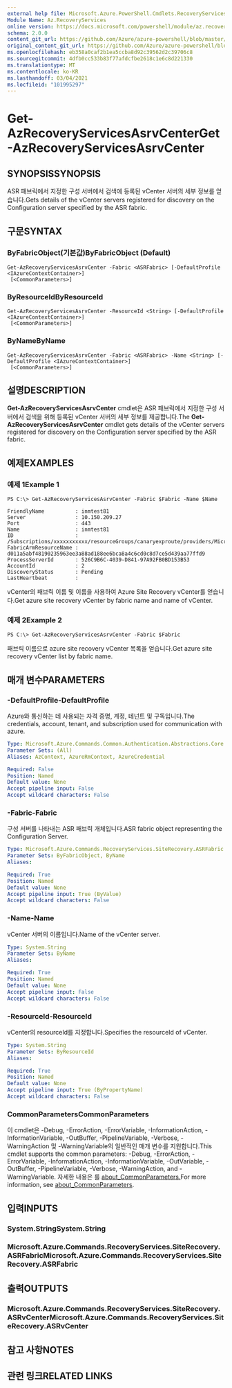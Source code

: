 ```yaml
---
external help file: Microsoft.Azure.PowerShell.Cmdlets.RecoveryServices.SiteRecovery.dll-Help.xml
Module Name: Az.RecoveryServices
online version: https://docs.microsoft.com/powershell/module/az.recoveryservices/get-azrecoveryservicesasrvcenter
schema: 2.0.0
content_git_url: https://github.com/Azure/azure-powershell/blob/master/src/RecoveryServices/RecoveryServices/help/Get-AzRecoveryServicesAsrvCenter.md
original_content_git_url: https://github.com/Azure/azure-powershell/blob/master/src/RecoveryServices/RecoveryServices/help/Get-AzRecoveryServicesAsrvCenter.md
ms.openlocfilehash: eb358a0caf2b1ea5ccba8d92c39562d2c39706c8
ms.sourcegitcommit: 4dfb0cc533b83f77afdcfbe2618c1e6c8d221330
ms.translationtype: MT
ms.contentlocale: ko-KR
ms.lasthandoff: 03/04/2021
ms.locfileid: "101995297"
---
```

# <span data-ttu-id="64bd7-101">Get-AzRecoveryServicesAsrvCenter</span><span class="sxs-lookup"><span data-stu-id="64bd7-101">Get-AzRecoveryServicesAsrvCenter</span></span>

## <span data-ttu-id="64bd7-102">SYNOPSIS</span><span class="sxs-lookup"><span data-stu-id="64bd7-102">SYNOPSIS</span></span>
<span data-ttu-id="64bd7-103">ASR 패브릭에서 지정한 구성 서버에서 검색에 등록된 vCenter 서버의 세부 정보를 얻습니다.</span><span class="sxs-lookup"><span data-stu-id="64bd7-103">Gets details of the vCenter servers registered for discovery on the Configuration server specified by the ASR fabric.</span></span>

## <span data-ttu-id="64bd7-104">구문</span><span class="sxs-lookup"><span data-stu-id="64bd7-104">SYNTAX</span></span>

### <span data-ttu-id="64bd7-105">ByFabricObject(기본값)</span><span class="sxs-lookup"><span data-stu-id="64bd7-105">ByFabricObject (Default)</span></span>
```
Get-AzRecoveryServicesAsrvCenter -Fabric <ASRFabric> [-DefaultProfile <IAzureContextContainer>]
 [<CommonParameters>]
```

### <span data-ttu-id="64bd7-106">ByResourceId</span><span class="sxs-lookup"><span data-stu-id="64bd7-106">ByResourceId</span></span>
```
Get-AzRecoveryServicesAsrvCenter -ResourceId <String> [-DefaultProfile <IAzureContextContainer>]
 [<CommonParameters>]
```

### <span data-ttu-id="64bd7-107">ByName</span><span class="sxs-lookup"><span data-stu-id="64bd7-107">ByName</span></span>
```
Get-AzRecoveryServicesAsrvCenter -Fabric <ASRFabric> -Name <String> [-DefaultProfile <IAzureContextContainer>]
 [<CommonParameters>]
```

## <span data-ttu-id="64bd7-108">설명</span><span class="sxs-lookup"><span data-stu-id="64bd7-108">DESCRIPTION</span></span>
<span data-ttu-id="64bd7-109">**Get-AzRecoveryServicesAsrvCenter** cmdlet은 ASR 패브릭에서 지정한 구성 서버에서 검색을 위해 등록된 vCenter 서버의 세부 정보를 제공합니다.</span><span class="sxs-lookup"><span data-stu-id="64bd7-109">The **Get-AzRecoveryServicesAsrvCenter** cmdlet gets details of the vCenter servers registered for discovery on the Configuration server specified by the ASR fabric.</span></span>

## <span data-ttu-id="64bd7-110">예제</span><span class="sxs-lookup"><span data-stu-id="64bd7-110">EXAMPLES</span></span>

### <span data-ttu-id="64bd7-111">예제 1</span><span class="sxs-lookup"><span data-stu-id="64bd7-111">Example 1</span></span>
```
PS C:\> Get-AzRecoveryServicesAsrvCenter -Fabric $Fabric -Name $Name

FriendlyName          : inmtest81
Server                : 10.150.209.27
Port                  : 443
Name                  : inmtest81
ID                    : /Subscriptions/xxxxxxxxxxx/resourceGroups/canaryexproute/providers/Microsoft.RecoveryServices/vaults/xxxxxxxxx/replicationFabrics/xxxxxxxxxxxxxxxxx/replicationvCenters/inmtest81
FabricArmResourceName : d011a5abf48190235963ee3a88ad188ee6bca8a4c6cd0c8d7ce5d439aa77ffd9
ProcessServerId       : 526C9B6C-4039-D841-97A92FB0BD153B53
AccountId             : 2
DiscoveryStatus       : Pending
LastHeartbeat         :
```

<span data-ttu-id="64bd7-112">vCenter의 패브릭 이름 및 이름을 사용하여 Azure Site Recovery vCenter를 얻습니다.</span><span class="sxs-lookup"><span data-stu-id="64bd7-112">Get azure site recovery vCenter by fabric name and name of vCenter.</span></span>

### <span data-ttu-id="64bd7-113">예제 2</span><span class="sxs-lookup"><span data-stu-id="64bd7-113">Example 2</span></span>
```
PS C:\> Get-AzRecoveryServicesAsrvCenter -Fabric $Fabric
```

<span data-ttu-id="64bd7-114">패브릭 이름으로 azure site recovery vCenter 목록을 얻습니다.</span><span class="sxs-lookup"><span data-stu-id="64bd7-114">Get azure site recovery vCenter list by fabric name.</span></span>

## <span data-ttu-id="64bd7-115">매개 변수</span><span class="sxs-lookup"><span data-stu-id="64bd7-115">PARAMETERS</span></span>

### <span data-ttu-id="64bd7-116">-DefaultProfile</span><span class="sxs-lookup"><span data-stu-id="64bd7-116">-DefaultProfile</span></span>
<span data-ttu-id="64bd7-117">Azure와 통신하는 데 사용되는 자격 증명, 계정, 테넌트 및 구독입니다.</span><span class="sxs-lookup"><span data-stu-id="64bd7-117">The credentials, account, tenant, and subscription used for communication with azure.</span></span>

```yaml
Type: Microsoft.Azure.Commands.Common.Authentication.Abstractions.Core.IAzureContextContainer
Parameter Sets: (All)
Aliases: AzContext, AzureRmContext, AzureCredential

Required: False
Position: Named
Default value: None
Accept pipeline input: False
Accept wildcard characters: False
```

### <span data-ttu-id="64bd7-118">-Fabric</span><span class="sxs-lookup"><span data-stu-id="64bd7-118">-Fabric</span></span>
<span data-ttu-id="64bd7-119">구성 서버를 나타내는 ASR 패브릭 개체입니다.</span><span class="sxs-lookup"><span data-stu-id="64bd7-119">ASR fabric object representing the Configuration Server.</span></span>

```yaml
Type: Microsoft.Azure.Commands.RecoveryServices.SiteRecovery.ASRFabric
Parameter Sets: ByFabricObject, ByName
Aliases:

Required: True
Position: Named
Default value: None
Accept pipeline input: True (ByValue)
Accept wildcard characters: False
```

### <span data-ttu-id="64bd7-120">-Name</span><span class="sxs-lookup"><span data-stu-id="64bd7-120">-Name</span></span>
<span data-ttu-id="64bd7-121">vCenter 서버의 이름입니다.</span><span class="sxs-lookup"><span data-stu-id="64bd7-121">Name of the vCenter server.</span></span>

```yaml
Type: System.String
Parameter Sets: ByName
Aliases:

Required: True
Position: Named
Default value: None
Accept pipeline input: False
Accept wildcard characters: False
```

### <span data-ttu-id="64bd7-122">-ResourceId</span><span class="sxs-lookup"><span data-stu-id="64bd7-122">-ResourceId</span></span>
<span data-ttu-id="64bd7-123">vCenter의 resourceId를 지정합니다.</span><span class="sxs-lookup"><span data-stu-id="64bd7-123">Specifies the resourceId of vCenter.</span></span>

```yaml
Type: System.String
Parameter Sets: ByResourceId
Aliases:

Required: True
Position: Named
Default value: None
Accept pipeline input: True (ByPropertyName)
Accept wildcard characters: False
```

### <span data-ttu-id="64bd7-124">CommonParameters</span><span class="sxs-lookup"><span data-stu-id="64bd7-124">CommonParameters</span></span>
<span data-ttu-id="64bd7-125">이 cmdlet은 -Debug, -ErrorAction, -ErrorVariable, -InformationAction, -InformationVariable, -OutBuffer, -PipelineVariable, -Verbose, -WarningAction 및 -WarningVariable의 일반적인 매개 변수를 지원합니다.</span><span class="sxs-lookup"><span data-stu-id="64bd7-125">This cmdlet supports the common parameters: -Debug, -ErrorAction, -ErrorVariable, -InformationAction, -InformationVariable, -OutVariable, -OutBuffer, -PipelineVariable, -Verbose, -WarningAction, and -WarningVariable.</span></span> <span data-ttu-id="64bd7-126">자세한 내용은 를 [about_CommonParameters.](http://go.microsoft.com/fwlink/?LinkID=113216)</span><span class="sxs-lookup"><span data-stu-id="64bd7-126">For more information, see [about_CommonParameters](http://go.microsoft.com/fwlink/?LinkID=113216).</span></span>

## <span data-ttu-id="64bd7-127">입력</span><span class="sxs-lookup"><span data-stu-id="64bd7-127">INPUTS</span></span>

### <span data-ttu-id="64bd7-128">System.String</span><span class="sxs-lookup"><span data-stu-id="64bd7-128">System.String</span></span>

### <span data-ttu-id="64bd7-129">Microsoft.Azure.Commands.RecoveryServices.SiteRecovery.ASRFabric</span><span class="sxs-lookup"><span data-stu-id="64bd7-129">Microsoft.Azure.Commands.RecoveryServices.SiteRecovery.ASRFabric</span></span>

## <span data-ttu-id="64bd7-130">출력</span><span class="sxs-lookup"><span data-stu-id="64bd7-130">OUTPUTS</span></span>

### <span data-ttu-id="64bd7-131">Microsoft.Azure.Commands.RecoveryServices.SiteRecovery.ASRvCenter</span><span class="sxs-lookup"><span data-stu-id="64bd7-131">Microsoft.Azure.Commands.RecoveryServices.SiteRecovery.ASRvCenter</span></span>

## <span data-ttu-id="64bd7-132">참고 사항</span><span class="sxs-lookup"><span data-stu-id="64bd7-132">NOTES</span></span>

## <span data-ttu-id="64bd7-133">관련 링크</span><span class="sxs-lookup"><span data-stu-id="64bd7-133">RELATED LINKS</span></span>
